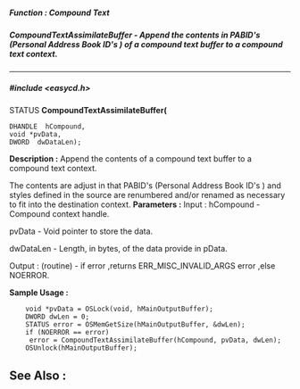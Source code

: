 ##### Function : Compound Text 
##### CompoundTextAssimilateBuffer - Append the contents in PABID's (Personal Address Book ID's )  of a compound text buffer to a compound text context.
---
##### #include <easycd.h>
STATUS **CompoundTextAssimilateBuffer(**

	DHANDLE  hCompound,
	void *pvData,
	DWORD  dwDataLen);
**Description :**
Append the contents of a compound text buffer to a compound text context. 

The contents are adjust  in that PABID's (Personal Address Book ID's ) and 
styles defined in the source are renumbered and/or renamed as necessary to fit 
into the destination context.
**Parameters :**
Input :
hCompound  -  Compound context handle.

pvData  -  Void pointer to store the data.

dwDataLen  -  Length, in bytes, of the data provide in pData.

Output :
(routine)  -  if error ,returns ERR_MISC_INVALID_ARGS error ,else NOERROR.


**Sample Usage :**
```
	void *pvData = OSLock(void, hMainOutputBuffer); 
	DWORD dwLen = 0; 
	STATUS error = OSMemGetSize(hMainOutputBuffer, &dwLen); 
	if (NOERROR == error) 
	 error = CompoundTextAssimilateBuffer(hCompound, pvData, dwLen); 
	OSUnlock(hMainOutputBuffer);
```
**See Also :**
[](D:/md_files/.md)
---
